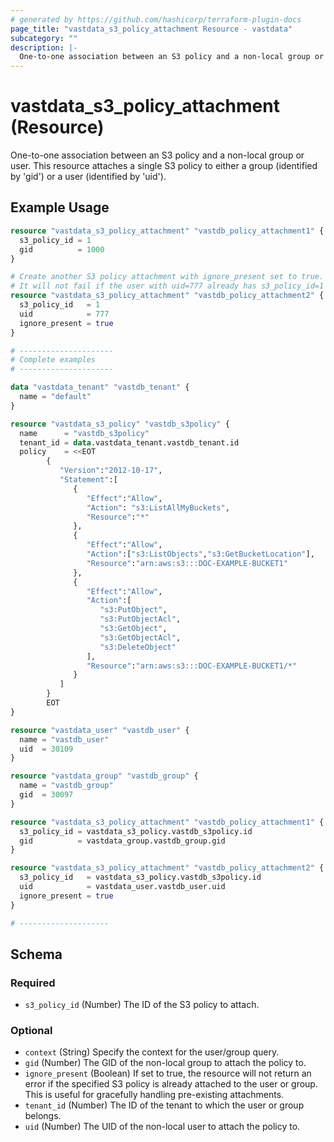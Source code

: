 ```yaml
---
# generated by https://github.com/hashicorp/terraform-plugin-docs
page_title: "vastdata_s3_policy_attachment Resource - vastdata"
subcategory: ""
description: |-
  One-to-one association between an S3 policy and a non-local group or user. This resource attaches a single S3 policy to either a group (identified by 'gid') or a user (identified by 'uid').
---
```


# vastdata_s3_policy_attachment (Resource)

One-to-one association between an S3 policy and a non-local group or user. This resource attaches a single S3 policy to either a group (identified by 'gid') or a user (identified by 'uid').

## Example Usage

```terraform
resource "vastdata_s3_policy_attachment" "vastdb_policy_attachment1" {
  s3_policy_id = 1
  gid          = 1000
}

# Create another S3 policy attachment with ignore_present set to true.
# It will not fail if the user with uid=777 already has s3_policy_id=1 attached.
resource "vastdata_s3_policy_attachment" "vastdb_policy_attachment2" {
  s3_policy_id   = 1
  uid            = 777
  ignore_present = true
}

# ---------------------
# Complete examples
# ---------------------

data "vastdata_tenant" "vastdb_tenant" {
  name = "default"
}

resource "vastdata_s3_policy" "vastdb_s3policy" {
  name      = "vastdb_s3policy"
  tenant_id = data.vastdata_tenant.vastdb_tenant.id
  policy    = <<EOT
        {
           "Version":"2012-10-17",
           "Statement":[
              {
                 "Effect":"Allow",
                 "Action": "s3:ListAllMyBuckets",
                 "Resource":"*"
              },
              {
                 "Effect":"Allow",
                 "Action":["s3:ListObjects","s3:GetBucketLocation"],
                 "Resource":"arn:aws:s3:::DOC-EXAMPLE-BUCKET1"
              },
              {
                 "Effect":"Allow",
                 "Action":[
                    "s3:PutObject",
                    "s3:PutObjectAcl",
                    "s3:GetObject",
                    "s3:GetObjectAcl",
                    "s3:DeleteObject"
                 ],
                 "Resource":"arn:aws:s3:::DOC-EXAMPLE-BUCKET1/*"
              }
           ]
        }
        EOT
}

resource "vastdata_user" "vastdb_user" {
  name = "vastdb_user"
  uid  = 30109
}

resource "vastdata_group" "vastdb_group" {
  name = "vastdb_group"
  gid  = 30097
}

resource "vastdata_s3_policy_attachment" "vastdb_policy_attachment1" {
  s3_policy_id = vastdata_s3_policy.vastdb_s3policy.id
  gid          = vastdata_group.vastdb_group.gid
}

resource "vastdata_s3_policy_attachment" "vastdb_policy_attachment2" {
  s3_policy_id   = vastdata_s3_policy.vastdb_s3policy.id
  uid            = vastdata_user.vastdb_user.uid
  ignore_present = true
}

# --------------------
```

<!-- schema generated by tfplugindocs -->
## Schema

### Required

- `s3_policy_id` (Number) The ID of the S3 policy to attach.

### Optional

- `context` (String) Specify the context for the user/group query.
- `gid` (Number) The GID of the non-local group to attach the policy to.
- `ignore_present` (Boolean) If set to true, the resource will not return an error if the specified S3 policy is already attached to the user or group. This is useful for gracefully handling pre-existing attachments.
- `tenant_id` (Number) The ID of the tenant to which the user or group belongs.
- `uid` (Number) The UID of the non-local user to attach the policy to.
